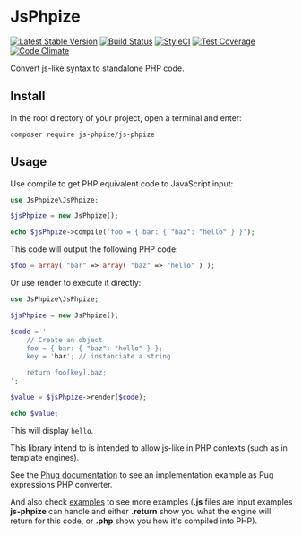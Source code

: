 # JsPhpize
[![Latest Stable Version](https://poser.pugx.org/js-phpize/js-phpize/v/stable.png)](https://packagist.org/packages/js-phpize/js-phpize)
[![Build Status](https://travis-ci.org/pug-php/js-phpize.svg?branch=master)](https://travis-ci.org/pug-php/js-phpize)
[![StyleCI](https://styleci.io/repos/65670436/shield?style=flat)](https://styleci.io/repos/65670436)
[![Test Coverage](https://codecov.io/gh/pug-php/js-phpize/branch/master/graph/badge.svg)](https://codecov.io/gh/pug-php/js-phpize)
[![Code Climate](https://codeclimate.com/github/pug-php/js-phpize/badges/gpa.svg)](https://codeclimate.com/github/pug-php/js-phpize)

Convert js-like syntax to standalone PHP code.

## Install
In the root directory of your project, open a terminal and enter:
```shell
composer require js-phpize/js-phpize
```

## Usage
Use compile to get PHP equivalent code to JavaScript input:
```php
use JsPhpize\JsPhpize;

$jsPhpize = new JsPhpize();

echo $jsPhpize->compile('foo = { bar: { "baz": "hello" } }');
```

This code will output the following PHP code:
```php
$foo = array( "bar" => array( "baz" => "hello" ) );
```

Or use render to execute it directly:
```php
use JsPhpize\JsPhpize;

$jsPhpize = new JsPhpize();

$code = '
    // Create an object
    foo = { bar: { "baz": "hello" } };
    key = 'bar'; // instanciate a string

    return foo[key].baz;
';

$value = $jsPhpize->render($code);

echo $value;
```

This will display ```hello```.

This library intend to is intended to allow js-like in PHP contexts (such as in template engines).

See the [Phug documentation](https://www.phug-lang.com/#js-style-expressions)
to see an implementation example as Pug expressions PHP converter.

And also check [examples](https://github.com/pug-php/js-phpize/tree/master/examples)
to see more examples (**.js** files are input examples **js-phpize** can handle
and either **.return** show you what the engine will return for this code,
or **.php** show you how it's compiled into PHP).
